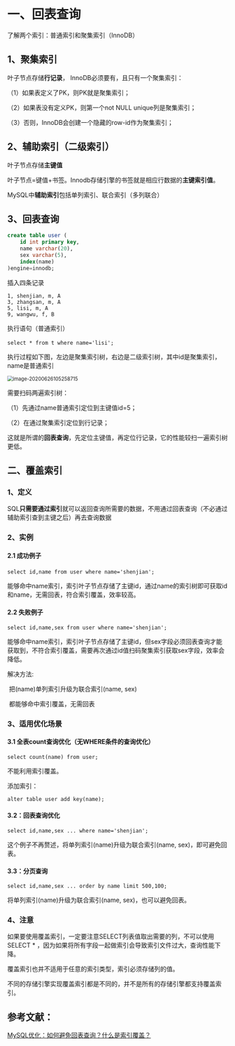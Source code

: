 



# 一、回表查询

了解两个索引：普通索引和聚集索引（InnoDB）

## 1、聚集索引

叶子节点存储**行记录**， InnoDB必须要有，且只有一个聚集索引：

（1）如果表定义了PK，则PK就是聚集索引；

（2）如果表没有定义PK，则第一个not NULL unique列是聚集索引；

（3）否则，InnoDB会创建一个隐藏的row-id作为聚集索引；

## 2、辅助索引（二级索引）

叶子节点存储**主键值**

叶子节点=键值+书签。Innodb存储引擎的书签就是相应行数据的**主键索引值**。

MySQL中**辅助索引**包括单列索引、联合索引（多列联合）



## 3、回表查询

```sql
create table user (
    id int primary key,
    name varchar(20),
    sex varchar(5),
    index(name)
)engine=innodb;
```

插入四条记录

```
1, shenjian, m, A
3, zhangsan, m, A
5, lisi, m, A
9, wangwu, f, B
```

执行语句（普通索引）

```mysql
select * from t where name='lisi';　
```

执行过程如下图，左边是聚集索引树，右边是二级索引树，其中id是聚集索引，name是普通索引

<img src="E:/black user/Java/有道云截图/image-20200626105258715.png" alt="image-20200626105258715" style="zoom:80%;" />

需要扫码两遍索引树：

（1）先通过name普通索引定位到主键值id=5；

（2）在通过聚集索引定位到行记录；

这就是所谓的**回表查询**，先定位主键值，再定位行记录，它的性能较扫一遍索引树更低。





## 二、覆盖索引

### 1、定义

SQL**只需要通过索引**就可以返回查询所需要的数据，不用通过回表查询（不必通过辅助索引查到主键之后）再去查询数据



### 2、实例

#### 2.1   成功例子

```mysql
select id,name from user where name='shenjian';　
```

能够命中name索引，索引叶子节点存储了主键id，通过name的索引树即可获取id和name，无需回表，符合索引覆盖，效率较高。

#### 2.2  失败例子

```mysql
select id,name,sex from user where name='shenjian';
```

能够命中name索引，索引叶子节点存储了主键id，但sex字段必须回表查询才能获取到，不符合索引覆盖，需要再次通过id值扫码聚集索引获取sex字段，效率会降低。

解决方法:  

​		把(name)单列索引升级为联合索引(name, sex)

​		都能够命中索引覆盖，无需回表

### 3、适用优化场景

#### 3.1 全表count查询优化（无WHERE条件的查询优化）

```mysql
select count(name) from user;
```

不能利用索引覆盖。

添加索引：

```mysql
alter table user add key(name);
```



#### 3.2：回表查询优化

```mysql
select id,name,sex ... where name='shenjian';
```

这个例子不再赘述，将单列索引(name)升级为联合索引(name, sex)，即可避免回表。

 

#### 3.3：分页查询

```mysql
select id,name,sex ... order by name limit 500,100;
```

将单列索引(name)升级为联合索引(name, sex)，也可以避免回表。



### 4、注意

如果要使用覆盖索引，一定要注意SELECT列表值取出需要的列，不可以使用SELECT * ，因为如果将所有字段一起做索引会导致索引文件过大，查询性能下降。

覆盖索引也并不适用于任意的索引类型，索引必须存储列的值。

不同的存储引擎实现覆盖索引都是不同的，并不是所有的存储引擎都支持覆盖索引。





## 参考文献：

[MySQL优化：如何避免回表查询？什么是索引覆盖？](https://www.cnblogs.com/myseries/p/11265849.html)









